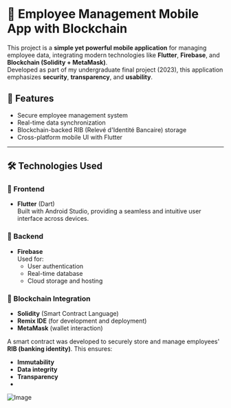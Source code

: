 # 📱 Employee Management Mobile App with Blockchain

This project is a **simple yet powerful mobile application** for managing employee data, integrating modern technologies like **Flutter**, **Firebase**, and **Blockchain (Solidity + MetaMask)**.  
Developed as part of my undergraduate final project (2023), this application emphasizes **security**, **transparency**, and **usability**.

## 🚀 Features

- Secure employee management system
- Real-time data synchronization
- Blockchain-backed RIB (Relevé d'Identité Bancaire) storage
- Cross-platform mobile UI with Flutter

---

## 🛠️ Technologies Used

### 🔹 Frontend
- **Flutter** (Dart)  
Built with Android Studio, providing a seamless and intuitive user interface across devices.

### 🔹 Backend
- **Firebase**  
Used for:
  - User authentication  
  - Real-time database  
  - Cloud storage and hosting  

### 🔹 Blockchain Integration
- **Solidity** (Smart Contract Language)
- **Remix IDE** (for development and deployment)
- **MetaMask** (wallet interaction)
  
A smart contract was developed to securely store and manage employees' **RIB (banking identity)**. This ensures:
- **Immutability**
- **Data integrity**
- **Transparency**
- 
![Image](https://github.com/user-attachments/assets/0a59b7d8-054e-4fc7-a91b-7219b9fdbed8)
